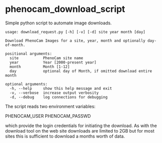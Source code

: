 # phenocam_download_script

Simple python script to automate image downloads.

    usage: download_request.py [-h] [-v] [-d] site year month [day]
    
    Download PhenoCam Images for a site, year, month and optionally day-of-month.
    
    positional arguments:
      site           PhenoCam site name
      year           Year [2000-present year]
      month          Month [1-12]
      day            optional day of Month, if omitted download entire month
    
    optional arguments:
      -h, --help     show this help message and exit
      -v, --verbose  increase output verbosity
      -d, --debug    log connections for debugging

The script reads two environment variables:

PHENOCAM_USER
PHENOCAM_PASSWD

which provide the login credentials for initiating the download.  As
with the download tool on the web site downloads are limited to 2GB
but for most sites this is sufficient to download a months worth of
data.
